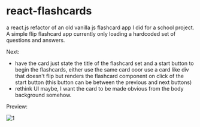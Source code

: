 # react-flashcards

a react.js refactor of an old vanilla js flashcard app I did for a school project.
A simple flip flashcard app currently only loading a hardcoded set of questions and answers.

Next:
- have the card just state the title of the flashcard set and a start button to begin the flashcards, either use the same card ooor use a card like div that doesn't flip but renders the flashcard component on click of the start button (this button can be between the previous and next buttons)
- rethink UI maybe, I want the card to be made obvious from the body background somehow. 

Preview:

![1](https://github.com/whatthefoobar/react-flashcards/assets/69626975/85bc8530-bd89-4dec-9d0a-fabdde7c00ed)
